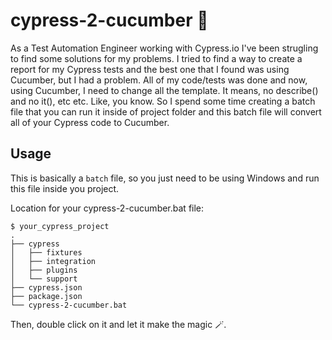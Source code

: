 # cypress-2-cucumber 🥒
As a Test Automation Engineer working with Cypress.io I've been strugling to find some solutions for my problems. 
I tried to find a way to create a report for my Cypress tests and the best one that I found was using Cucumber, but I had a problem.
All of my code/tests was done and now, using Cucumber, I need to change all the template. It means, no describe() and no it(), etc etc. Like, you know.
So I spend some time creating a batch file that you can run it inside of project folder and this batch file will convert all of your Cypress code to Cucumber.

## Usage
This is basically a `batch` file, so you just need to be using Windows and run this file inside you project.

Location for your cypress-2-cucumber.bat file:
```
$ your_cypress_project
.
├── cypress
│   ├── fixtures
│   ├── integration
│   ├── plugins
│   └── support
├── cypress.json
├── package.json
└── cypress-2-cucumber.bat
```

Then, double click on it and let it make the magic 🪄.

